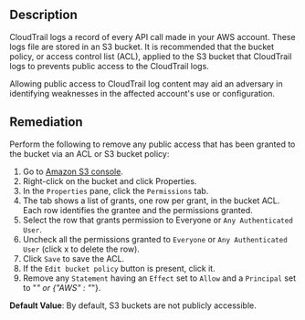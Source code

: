 ## Description

CloudTrail logs a record of every API call made in your AWS account. These logs file are stored in an S3 bucket. It is recommended that the bucket policy, or access control list (ACL), applied to the S3 bucket that CloudTrail logs to prevents public access to the CloudTrail logs.

Allowing public access to CloudTrail log content may aid an adversary in identifying weaknesses in the affected account's use or configuration.

## Remediation

Perform the following to remove any public access that has been granted to the bucket via an ACL or S3 bucket policy:

1. Go to [Amazon S3 console](https://console.aws.amazon.com/s3/home).
2. Right-click on the bucket and click Properties.
3. In the `Properties` pane, click the `Permissions` tab.
4. The tab shows a list of grants, one row per grant, in the bucket ACL. Each row identifies the grantee and the permissions granted.
5. Select the row that grants permission to Everyone or `Any Authenticated User`.
6. Uncheck all the permissions granted to `Everyone` or `Any Authenticated User` (click x to delete the row).
7. Click `Save` to save the ACL.
8. If the `Edit bucket policy` button is present, click it.
9. Remove any `Statement` having an `Effect` set to `Allow` and a `Principal` set to "*" or {"AWS" : "*"}.

**Default Value**: By default, S3 buckets are not publicly accessible.
